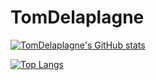 # TomDelaplagne

<p align="center">
  
[![TomDelaplagne's GitHub stats](https://github-readme-stats.vercel.app/api?username=TomDelaplagne)](https://github.com/TomDelaplagne/github-readme-stats)


[![Top Langs](https://github-readme-stats.vercel.app/api/top-langs/?username=TomDelaplagne&layout=compact&hide=html)](https://github.com/TomDelaplagne/github-readme-stats)

</p>
